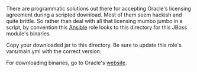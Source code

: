 There are programmatic solutions out there for accepting Oracle's licensing agreement during a scripted download.
Most of them seem hackish and quite brittle.  So rather than deal with all that licensing mumbo jumbo in a script,
by convention this [Ansible](http://www.ansibleworks.com/) role looks to this directory for this JBoss module's
binaries.

Copy your downloaded jar to this directory.  Be sure to update this role's vars/main.yml with
the correct version.

For downloading binaries, go to Oracle's [website](http://dev.mysql.com/downloads/connector/j/).
